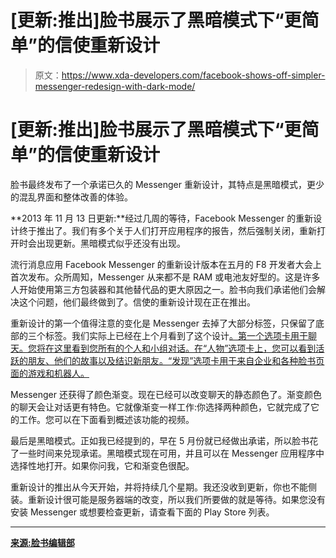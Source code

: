 # [更新:推出]脸书展示了黑暗模式下“更简单”的信使重新设计

> 原文：<https://www.xda-developers.com/facebook-shows-off-simpler-messenger-redesign-with-dark-mode/>

# [更新:推出]脸书展示了黑暗模式下“更简单”的信使重新设计

脸书最终发布了一个承诺已久的 Messenger 重新设计，其特点是黑暗模式，更少的混乱界面和整体改善的体验。

**2013 年 11 月 13 日更新:**经过几周的等待，Facebook Messenger 的重新设计终于推出了。我们有多个关于人们打开应用程序的报告，然后强制关闭，重新打开时会出现更新。黑暗模式似乎还没有出现。

流行消息应用 Facebook Messenger 的重新设计版本在五月的 F8 开发者大会上首次发布。众所周知，Messenger 从来都不是 RAM 或电池友好型的。这是许多人开始使用第三方包装器和其他替代品的更大原因之一。脸书向我们承诺他们会解决这个问题，他们最终做到了。信使的重新设计现在正在推出。

重新设计的第一个值得注意的变化是 Messenger 去掉了大部分标签，只保留了底部的三个标签。我们实际上已经在上个月看到了这个设计[。第一个选项卡用于聊天。您将在这里看到您所有的个人和小组对话。在“人物”选项卡上，您可以看到活跃的朋友、他们的故事以及结识新朋友。“发现”选项卡用于来自企业和各种脸书页面的游戏和机器人。](https://www.xda-developers.com/facebook-messenger-redesign-dark-mode/)

Messenger 还获得了颜色渐变。现在已经可以改变聊天的静态颜色了。渐变颜色的聊天会让对话更有特色。它就像渐变一样工作:你选择两种颜色，它就完成了它的工作。您可以在下面看到概述该功能的视频。

最后是黑暗模式。正如我已经提到的，早在 5 月份就已经做出承诺，所以脸书花了一些时间来兑现承诺。黑暗模式现在可用，并且可以在 Messenger 应用程序中选择性地打开。如果你问我，它和渐变色很配。

重新设计的推出从今天开始，并将持续几个星期。我还没收到更新，你也不能侧装。重新设计很可能是服务器端的改变，所以我们所要做的就是等待。如果您没有安装 Messenger 或想要检查更新，请查看下面的 Play Store 列表。

* * *

[**来源:脸书编辑部**](https://newsroom.fb.com/news/2018/10/say-hello-to-the-new-messenger-introducing-messenger-4/)
